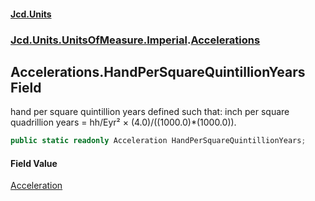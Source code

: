#### [Jcd.Units](index 'index')
### [Jcd.Units.UnitsOfMeasure.Imperial](Jcd.Units.UnitsOfMeasure.Imperial 'Jcd.Units.UnitsOfMeasure.Imperial').[Accelerations](Accelerations 'Jcd.Units.UnitsOfMeasure.Imperial.Accelerations')

## Accelerations.HandPerSquareQuintillionYears Field

hand per square quintillion years defined such that: inch per square quadrillion years = hh/Eyr² ×
(4.0)/((1000.0)*(1000.0)).

```csharp
public static readonly Acceleration HandPerSquareQuintillionYears;
```

#### Field Value
[Acceleration](Acceleration 'Jcd.Units.UnitTypes.Acceleration')